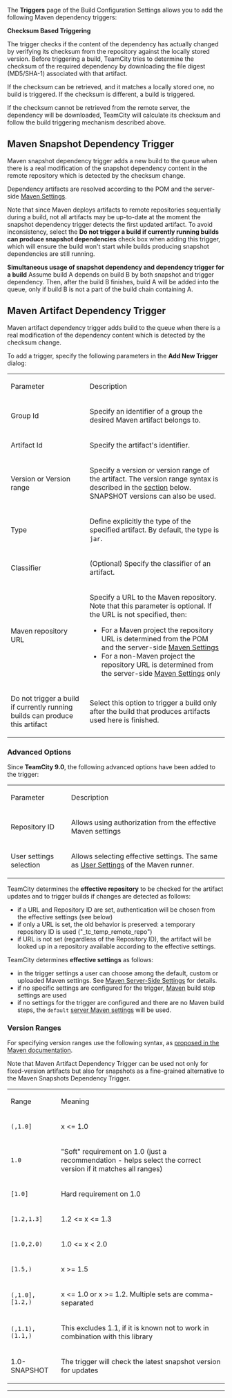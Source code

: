 [//]: # (title: Configuring Maven Triggers)
[//]: # (auxiliary-id: Configuring Maven Triggers)
[//]: # (Internal note. Do not delete. "Configuring Maven Triggersd81e3.txt")    

The __Triggers__ page of the Build Configuration Settings allows you to add the following Maven dependency triggers:

__Checksum Based Triggering__

The trigger checks if the content of the dependency has actually changed by verifying its checksum from the repository against the locally stored version. Before triggering a build, TeamCity tries to determine the checksum of the required dependency by downloading the file digest (MD5/SHA\-1) associated with that artifact.

If the checksum can be retrieved, and it matches a locally stored one, no build is triggered. If the checksum is different, a build is triggered.

If the checksum cannot be retrieved from the remote server, the dependency will be downloaded, TeamCity will calculate its checksum and follow the build triggering mechanism described above.

## Maven Snapshot Dependency Trigger

Maven snapshot dependency trigger adds a new build to the queue when there is a real modification of the snapshot dependency content in the remote repository which is detected by the checksum change.

Dependency artifacts are resolved according to the POM and the server\-side [Maven Settings](maven-server-side-settings.md).

<note>

Note that since Maven deploys artifacts to remote repositories sequentially during a build, not all artifacts may be up\-to\-date at the moment the snapshot dependency trigger detects the first updated artifact. To avoid inconsistency, select the __Do not trigger a build if currently running builds can produce snapshot dependencies__ check box when adding this trigger, which will ensure the build won't start while builds producing snapshot dependencies are still running.
</note>


[//]: # (Internal note. Do not delete. "Configuring Maven Triggersd81e53.txt")    

<note>

__Simultaneous usage of snapshot dependency and dependency trigger for a build__
 Assume build A depends on build B by both snapshot and trigger dependency. Then, after the build B finishes, build A will be added into the queue, only if build B is not a part of the build chain containing A.
</note>

## Maven Artifact Dependency Trigger

Maven artifact dependency trigger adds build to the queue when there is a real modification of the dependency content which is detected by the checksum change.

To add a trigger, specify the following parameters in the __Add New Trigger__ dialog:

<table><tr>

<td>

Parameter


</td>

<td>

Description


</td></tr><tr>

<td>

Group Id


</td>

<td>

Specify an identifier of a group the desired Maven artifact belongs to.


</td></tr><tr>

<td>

Artifact Id


</td>

<td>

Specify the artifact's identifier.


</td></tr><tr>

<td>

Version or Version range


</td>

<td>

Specify a version or version range of the artifact. The version range syntax is described in the [section](#Version+Ranges) below. SNAPSHOT versions can also be used.


</td></tr><tr>

<td>

Type


</td>

<td>

Define explicitly the type of the specified artifact. By default, the type is `jar`.


</td></tr><tr>

<td>

Classifier


</td>

<td>

(Optional) Specify the classifier of an artifact.


</td></tr><tr>

<td>

Maven repository URL


</td>

<td>

Specify a URL to the Maven repository. Note that this parameter is optional. If the URL is not specified, then:

* For a Maven project the repository URL is determined from the POM and the server\-side [Maven Settings](maven-server-side-settings.md#Maven+Settings+Resolution+on+the+Server+Side)
* For a non\-Maven project the repository URL is determined from the server\-side [Maven Settings](maven-server-side-settings.md#Maven+Settings+Resolution+on+the+Server+Side) only


</td></tr><tr>

<td>

Do not trigger a build if currently running builds can produce this artifact


</td>

<td>

Select this option to trigger a build only after the build that produces artifacts used here is finished.


</td></tr></table>

### Advanced Options

Since __TeamCity 9.0__, the following advanced options have been added to the trigger:

<table><tr>

<td>

Parameter


</td>

<td>

Description


</td></tr><tr>

<td>

Repository ID


</td>

<td>

Allows using authorization from the effective Maven settings


</td></tr><tr>

<td>

User settings selection


</td>

<td>

Allows selecting effective settings. The same as [User Settings](maven.md#User+Settings) of the Maven runner.


</td></tr></table>

TeamCity determines the __effective repository__ to be checked for the artifact updates and to trigger builds if changes are detected as follows:
* if a URL and Repository ID are set, authentication will be chosen from the effective settings (see below)
* if only a URL is set, the old behavior is preserved: a temporary repository ID is used ("\_tc\_temp\_remote\_repo")
* if URL is not set (regardless of the Repository ID), the artifact will be looked up in a repository available according to the effective settings.


TeamCity determines __effective settings__ as follows:
* in the trigger settings a user can choose among the default, custom or uploaded Maven settings. See [Maven Server-Side Settings](maven-server-side-settings.md) for details.
* if no specific settings are configured for the trigger, [Maven](maven.md) build step settings are used
* if no settings for the trigger are configured and there are no Maven build steps, the `default` [server Maven settings](maven-server-side-settings.md) will be used.
### Version Ranges

For specifying version ranges use the following syntax, as [proposed in the Maven documentation](http://docs.codehaus.org/display/MAVEN/Dependency+Mediation+and+Conflict+Resolution#DependencyMediationandConflictResolution-DependencyVersionRanges).

Note that Maven Artifact Dependency Trigger can be used not only for fixed\-version artifacts but also for snapshots as a fine\-grained alternative to the Maven Snapshots Dependency Trigger.

<table><tr>

<td>

Range


</td>

<td>

Meaning


</td></tr><tr>

<td>

`(,1.0]`


</td>

<td>

x &lt;= 1.0


</td></tr><tr>

<td>

`1.0`


</td>

<td>

"Soft" requirement on 1.0 (just a recommendation \- helps select the correct version if it matches all ranges)


</td></tr><tr>

<td>

`[1.0]`


</td>

<td>

Hard requirement on 1.0


</td></tr><tr>

<td>

`[1.2,1.3]`


</td>

<td>

1.2 &lt;= x &lt;= 1.3


</td></tr><tr>

<td>

`[1.0,2.0)`


</td>

<td>

1.0 &lt;= x &lt; 2.0


</td></tr><tr>

<td>

`[1.5,)`


</td>

<td>

x &gt;= 1.5


</td></tr><tr>

<td>

`(,1.0],[1.2,)`


</td>

<td>

x &lt;= 1.0 or x &gt;= 1.2. Multiple sets are comma\-separated


</td></tr><tr>

<td>

`(,1.1),(1.1,)`


</td>

<td>

This excludes 1.1, if it is known not to work in combination with this library


</td></tr><tr>

<td>

1.0\-SNAPSHOT


</td>

<td>

The trigger will check the latest snapshot version for updates


</td></tr></table>

[//]: # (Internal note. Do not delete. "Configuring Maven Triggersd81e322.txt")    

__ __